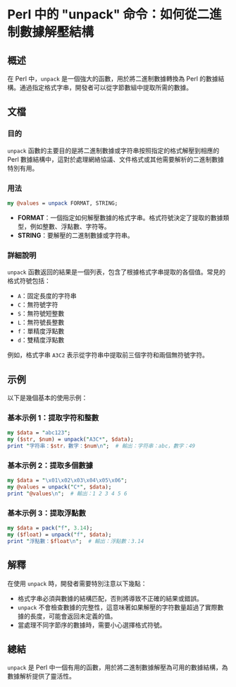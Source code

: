 <!--
Meta Description: # Perl 中的 "unpack" 命令：如何從二進制數據解壓結構 ## 概述 在 Perl 中，`unpack` 是一個強大的函數，用於將二進制數據轉換為 Perl 的數據結構。通過指定格式字串，開發者可以從字節數組中提取所需的數據。 ## 文檔 ### 目的 `unpack` 函數的主要目的是...
Meta Keywords: unpack, perl, data, values, 浮點數
-->

# Perl 中的 "unpack" 命令：如何從二進制數據解壓結構

## 概述
在 Perl 中，`unpack` 是一個強大的函數，用於將二進制數據轉換為 Perl 的數據結構。通過指定格式字串，開發者可以從字節數組中提取所需的數據。

## 文檔
### 目的
`unpack` 函數的主要目的是將二進制數據或字符串按照指定的格式解壓到相應的 Perl 數據結構中，這對於處理網絡協議、文件格式或其他需要解析的二進制數據特別有用。

### 用法
```perl
my @values = unpack FORMAT, STRING;
```
- **FORMAT**：一個指定如何解壓數據的格式字串。格式符號決定了提取的數據類型，例如整數、浮點數、字符等。
- **STRING**：要解壓的二進制數據或字符串。

### 詳細說明
`unpack` 函數返回的結果是一個列表，包含了根據格式字串提取的各個值。常見的格式符號包括：
- `A`：固定長度的字符串
- `C`：無符號字符
- `S`：無符號短整數
- `L`：無符號長整數
- `f`：單精度浮點數
- `d`：雙精度浮點數

例如，格式字串 `A3C2` 表示從字符串中提取前三個字符和兩個無符號字符。

## 示例
以下是幾個基本的使用示例：

### 基本示例 1：提取字符和整數
```perl
my $data = "abc123";
my ($str, $num) = unpack("A3C*", $data);
print "字符串：$str，數字：$num\n";  # 輸出：字符串：abc，數字：49
```

### 基本示例 2：提取多個數據
```perl
my $data = "\x01\x02\x03\x04\x05\x06";
my @values = unpack("C*", $data);
print "@values\n";  # 輸出：1 2 3 4 5 6
```

### 基本示例 3：提取浮點數
```perl
my $data = pack("f", 3.14);
my ($float) = unpack("f", $data);
print "浮點數：$float\n";  # 輸出：浮點數：3.14
```

## 解釋
在使用 `unpack` 時，開發者需要特別注意以下幾點：
- 格式字串必須與數據的結構匹配，否則將導致不正確的結果或錯誤。
- `unpack` 不會檢查數據的完整性，這意味著如果解壓的字符數量超過了實際數據的長度，可能會返回未定義的值。
- 當處理不同字節序的數據時，需要小心選擇格式符號。

## 總結
`unpack` 是 Perl 中一個有用的函數，用於將二進制數據解壓為可用的數據結構，為數據解析提供了靈活性。